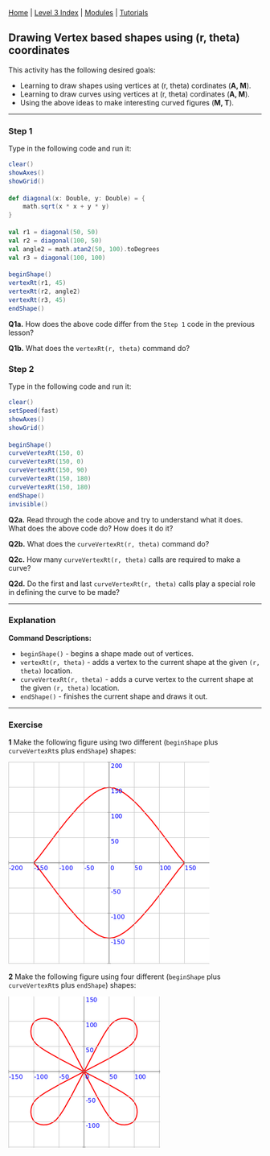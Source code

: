 <div class="nav">
  <a href="../../index.html">Home</a> | <a href="index.html">Level 3 Index</a> | <a href="/modules/modules-index.html">Modules</a> | <a href="../../tutorials-index.html">Tutorials</a>
</div>

## Drawing Vertex based shapes using (r, theta) coordinates

This activity has the following desired goals:
* Learning to draw shapes using vertices at (r, theta) cordinates (**A, M**).
* Learning to draw curves using vertices at (r, theta) cordinates (**A, M**).
* Using the above ideas to make interesting curved figures (**M, T**).

---

### Step 1

Type in the following code and run it:

```scala
clear()
showAxes()
showGrid()

def diagonal(x: Double, y: Double) = {
    math.sqrt(x * x + y * y)
}

val r1 = diagonal(50, 50)
val r2 = diagonal(100, 50)
val angle2 = math.atan2(50, 100).toDegrees
val r3 = diagonal(100, 100)

beginShape()
vertexRt(r1, 45)
vertexRt(r2, angle2)
vertexRt(r3, 45)
endShape()
```

**Q1a.** How does the above code differ from the `Step 1` code in the previous lesson?

**Q1b.** What does the `vertexRt(r, theta)` command do?


### Step 2

Type in the following code and run it:

```scala
clear()
setSpeed(fast)
showAxes()
showGrid()

beginShape()
curveVertexRt(150, 0)
curveVertexRt(150, 0)
curveVertexRt(150, 90)
curveVertexRt(150, 180)
curveVertexRt(150, 180)
endShape()
invisible()
```

**Q2a.** Read through the code above and try to understand what it does. What does the above code do? How does it do it?

**Q2b.** What does the `curveVertexRt(r, theta)` command do?

**Q2c.** How many `curveVertexRt(r, theta)` calls are required to make a curve?

**Q2d.** Do the first and last `curveVertexRt(r, theta)` calls play a special role in defining the curve to be made?

---

### Explanation

**Command Descriptions:**

* `beginShape()` - begins a shape made out of vertices.
* `vertexRt(r, theta)` - adds a vertex to the current shape at the given `(r, theta)` location.
* `curveVertexRt(r, theta)` - adds a curve vertex to the current shape at the given `(r, theta)` location.
* `endShape()` - finishes the current shape and draws it out.

 
---

### Exercise

**1** Make the following figure using two different (`beginShape` plus `curveVertexRt`s plus `endShape`) shapes:

![vertex-shapes-rt-ex1.png](vertex-shapes-rt-ex1.png)


**2** Make the following figure using four different (`beginShape` plus `curveVertexRt`s plus `endShape`) shapes:

![vertex-shapes-rt-ex2.png](vertex-shapes-rt-ex2.png)




